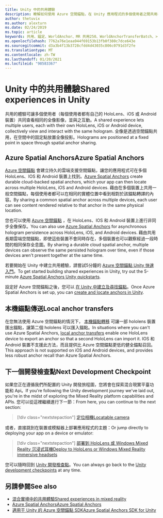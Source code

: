 ```yaml
---
title: Unity 中的共用體驗
description: 瞭解如何使用 Azure 空間錨點，在 Unity 應用程式的多個使用者之間共用相同的全像投影。
author: thetuvix
ms.author: alexturn
ms.date: 02/24/2019
ms.topic: article
keywords: 共用、錨定、WorldAnchor、MR 共用250、WorldAnchorTransferBatch、>spatialperception、Azure、Azure 空間錨點、ASA、混合現實耳機、windows mixed reality 耳機、虛擬實境耳機
ms.openlocfilehash: 7762a76e1eaa944f69153b13fb0f380c7dce643e
ms.sourcegitcommit: d3a3b4f13b3728cfdd4d43035c806c0791d3f2fe
ms.translationtype: MT
ms.contentlocale: zh-TW
ms.lasthandoff: 01/20/2021
ms.locfileid: "98583367"
---
```

# <a name="shared-experiences-in-unity"></a><span data-ttu-id="ebe74-104">Unity 中的共用體驗</span><span class="sxs-lookup"><span data-stu-id="ebe74-104">Shared experiences in Unity</span></span>

<span data-ttu-id="ebe74-105">共用的體驗可讓多個使用者（每個使用者都有自己的 HoloLens、iOS 或 Android 裝置）共同查看相同的全像影像，並與之互動。</span><span class="sxs-lookup"><span data-stu-id="ebe74-105">A shared experience lets multiple users, each with their own HoloLens, iOS or Android device, collectively view and interact with the same hologram.</span></span> <span data-ttu-id="ebe74-106">全像是透過空間錨點共用，在空間中的固定點放置全像投影。</span><span class="sxs-lookup"><span data-stu-id="ebe74-106">Holograms are positioned at a fixed point in space through spatial anchor sharing.</span></span>

## <a name="azure-spatial-anchors"></a><span data-ttu-id="ebe74-107">Azure Spatial Anchors</span><span class="sxs-lookup"><span data-stu-id="ebe74-107">Azure Spatial Anchors</span></span>

<span data-ttu-id="ebe74-108"><a href="/azure/spatial-anchors/overview" target="_blank">Azure 空間錨點</a> 會建立持久的雲端支援空間錨點，讓您的應用程式可在多個 HoloLens、IOS 和 Android 裝置上找到。</span><span class="sxs-lookup"><span data-stu-id="ebe74-108"><a href="/azure/spatial-anchors/overview" target="_blank">Azure Spatial Anchors</a> create durable cloud-backed spatial anchors, which your app can then locate across multiple HoloLens, iOS and Android devices.</span></span>  <span data-ttu-id="ebe74-109">藉由在多個裝置上共用一般空間錨點，每個使用者都可以在相同的實體位置中看到相對於該錨點轉譯的內容。</span><span class="sxs-lookup"><span data-stu-id="ebe74-109">By sharing a common spatial anchor across multiple devices, each user can see content rendered relative to that anchor in the same physical location.</span></span> 

<span data-ttu-id="ebe74-110">您也可以使用 <a href="/azure/spatial-anchors/overview" target="_blank">Azure 空間錨點</a> ，在 HoloLens、IOS 和 Android 裝置上進行非同步全像保存。</span><span class="sxs-lookup"><span data-stu-id="ebe74-110">You can also use <a href="/azure/spatial-anchors/overview" target="_blank">Azure Spatial Anchors</a> for asynchronous hologram persistence across HoloLens, iOS, and Android devices.</span></span>  <span data-ttu-id="ebe74-111">藉由共用長期雲端空間錨點，即使這些裝置不會同時存在，多個裝置也可以觀察經過一段時間的相同保存全息圖。</span><span class="sxs-lookup"><span data-stu-id="ebe74-111">By sharing a durable cloud spatial anchor, multiple devices can observe the same persisted hologram over time, even if those devices aren't present together at the same time.</span></span>

<span data-ttu-id="ebe74-112">若要開始在 Unity 中建立共用體驗，請嘗試5分鐘的 <a href="/azure/spatial-anchors/unity-overview" target="_blank">Azure 空間錨點 Unity 快速入門</a>。</span><span class="sxs-lookup"><span data-stu-id="ebe74-112">To get started building shared experiences in Unity, try out the 5-minute <a href="/azure/spatial-anchors/unity-overview" target="_blank">Azure Spatial Anchors Unity quickstarts</a>.</span></span>

<span data-ttu-id="ebe74-113">設定好 Azure 空間錨點之後，您可以 <a href="/azure/spatial-anchors/concepts/create-locate-anchors-unity" target="_blank">在 Unity 中建立及尋找錨點</a>。</span><span class="sxs-lookup"><span data-stu-id="ebe74-113">Once Azure Spatial Anchors is set up, you can <a href="/azure/spatial-anchors/concepts/create-locate-anchors-unity" target="_blank">create and locate anchors in Unity</a>.</span></span>

## <a name="local-anchor-transfers"></a><span data-ttu-id="ebe74-114">本機錨點傳送</span><span class="sxs-lookup"><span data-stu-id="ebe74-114">Local anchor transfers</span></span>

<span data-ttu-id="ebe74-115">在您無法使用 Azure 空間錨點的情況下， [本機錨點轉移](../../out-of-scope/local-anchor-transfers-in-unity.md) 可讓一部 hololens 裝置匯出錨點，讓第二個 hololens 可以匯入錨點。</span><span class="sxs-lookup"><span data-stu-id="ebe74-115">In situations where you can't use Azure Spatial Anchors, [local anchor transfers](../../out-of-scope/local-anchor-transfers-in-unity.md) enable one HoloLens device to export an anchor so that a second HoloLens can import it.</span></span>  <span data-ttu-id="ebe74-116">IOS 和 Android 裝置不支援此方法，而且提供比 Azure 空間錨點更低的健全錨點召回。</span><span class="sxs-lookup"><span data-stu-id="ebe74-116">This approach is not supported on iOS and Android devices, and provides less robust anchor recall than Azure Spatial Anchors.</span></span>

## <a name="next-development-checkpoint"></a><span data-ttu-id="ebe74-117">下一個開發檢查點</span><span class="sxs-lookup"><span data-stu-id="ebe74-117">Next Development Checkpoint</span></span>

<span data-ttu-id="ebe74-118">如果您正在遵循我們所配置的 Unity 開發旅程圖，您將會在探索混合現實平臺功能和 Api。</span><span class="sxs-lookup"><span data-stu-id="ebe74-118">If you're following the Unity development journey we've laid out, you're in the midst of exploring the Mixed Reality platform capabilities and APIs.</span></span> <span data-ttu-id="ebe74-119">您可以從這裡繼續進行下一節：</span><span class="sxs-lookup"><span data-stu-id="ebe74-119">From here, you can continue to the next section:</span></span>

> [!div class="nextstepaction"]
> [<span data-ttu-id="ebe74-120">定位相機</span><span class="sxs-lookup"><span data-stu-id="ebe74-120">Locatable camera</span></span>](locatable-camera-in-unity.md)

<span data-ttu-id="ebe74-121">或者，直接跳到在裝置或模擬器上部署應用程式的主題：</span><span class="sxs-lookup"><span data-stu-id="ebe74-121">Or jump directly to deploying your app on a device or emulator:</span></span>

> [!div class="nextstepaction"]
> [<span data-ttu-id="ebe74-122">部署到 HoloLens 或 Windows Mixed Reality 沉浸式耳機</span><span class="sxs-lookup"><span data-stu-id="ebe74-122">Deploy to HoloLens or Windows Mixed Reality immersive headsets</span></span>](../platform-capabilities-and-apis/using-visual-studio.md)

<span data-ttu-id="ebe74-123">您可以隨時回到 [Unity 開發檢查點](unity-development-overview.md#3-advanced-features)。</span><span class="sxs-lookup"><span data-stu-id="ebe74-123">You can always go back to the [Unity development checkpoints](unity-development-overview.md#3-advanced-features) at any time.</span></span>

## <a name="see-also"></a><span data-ttu-id="ebe74-124">另請參閱</span><span class="sxs-lookup"><span data-stu-id="ebe74-124">See also</span></span>
* [<span data-ttu-id="ebe74-125">混合實境中的共用體驗</span><span class="sxs-lookup"><span data-stu-id="ebe74-125">Shared experiences in mixed reality</span></span>](../platform-capabilities-and-apis/shared-experiences-in-mixed-reality.md)
* <span data-ttu-id="ebe74-126"><a href="/azure/spatial-anchors" target="_blank">Azure Spatial Anchors</a></span><span class="sxs-lookup"><span data-stu-id="ebe74-126"><a href="/azure/spatial-anchors" target="_blank">Azure Spatial Anchors</a></span></span>
* <span data-ttu-id="ebe74-127"><a href="/dotnet/api/Microsoft.Azure.SpatialAnchors" target="_blank">適用于 Unity 的 Azure 空間錨點 SDK</a></span><span class="sxs-lookup"><span data-stu-id="ebe74-127"><a href="/dotnet/api/Microsoft.Azure.SpatialAnchors" target="_blank">Azure Spatial Anchors SDK for Unity</a></span></span>